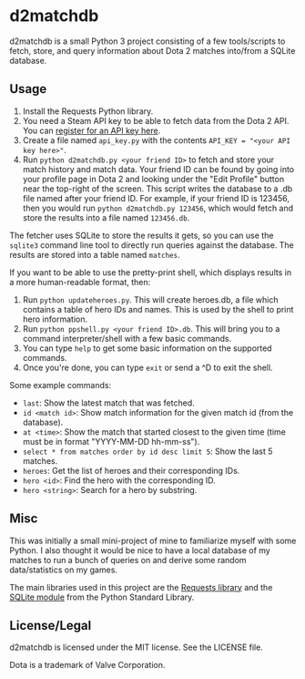 d2matchdb
=========

d2matchdb is a small Python 3 project consisting of a few tools/scripts to
fetch, store, and query information about Dota 2 matches into/from a SQLite
database.

Usage
-----

1. Install the Requests Python library.
2. You need a Steam API key to be able to fetch data from the Dota 2 API. You
can [register for an API key here](http://steamcommunity.com/dev/apikey).
3. Create a file named `api_key.py` with the contents `API_KEY = "<your API key
here>"`.
4. Run `python d2matchdb.py <your friend ID>` to fetch and store your match
history and match data. Your friend ID can be found by going into your profile
page in Dota 2 and looking under the "Edit Profile" button near the top-right
of the screen. This script writes the database to a .db file named after your
friend ID. For example, if your friend ID is 123456, then you would run `python
d2matchdb.py 123456`, which would fetch and store the results into a file named
`123456.db`.

The fetcher uses SQLite to store the results it gets, so you can use the
`sqlite3` command line tool to directly run queries against the database. The
results are stored into a table named `matches`.

If you want to be able to use the pretty-print shell, which displays results in
a more human-readable format, then:

1. Run `python updateheroes.py`. This will create heroes.db, a file which
contains a table of hero IDs and names. This is used by the shell to print hero
information.
2. Run `python ppshell.py <your friend ID>.db`. This will bring you to a
command interpreter/shell with a few basic commands.
3. You can type `help` to get some basic information on the supported commands.
4. Once you're done, you can type `exit` or send a ^D to exit the shell.

Some example commands:

* `last`: Show the latest match that was fetched.
* `id <match id>`: Show match information for the given match id (from the
database).
* `at <time>`: Show the match that started closest to the given time (time must
be in format "YYYY-MM-DD hh-mm-ss").
* `select * from matches order by id desc limit 5`: Show the last 5 matches.
* `heroes`: Get the list of heroes and their corresponding IDs.
* `hero <id>`: Find the hero with the corresponding ID.
* `hero <string>`: Search for a hero by substring.

Misc
----

This was initially a small mini-project of mine to familiarize myself with some
Python. I also thought it would be nice to have a local database of my matches
to run a bunch of queries on and derive some random data/statistics on my
games.

The main libraries used in this project are the [Requests
library](http://docs.python-requests.org/en/master/) and the [SQLite
module](https://docs.python.org/3/library/sqlite3.html) from the Python
Standard Library.

License/Legal
-------------

d2matchdb is licensed under the MIT license. See the LICENSE file.

Dota is a trademark of Valve Corporation.

